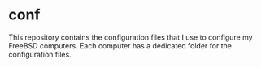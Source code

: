 conf
====

This repository contains the configuration files that I use to configure my FreeBSD computers.
Each computer has a dedicated folder for the configuration files.

